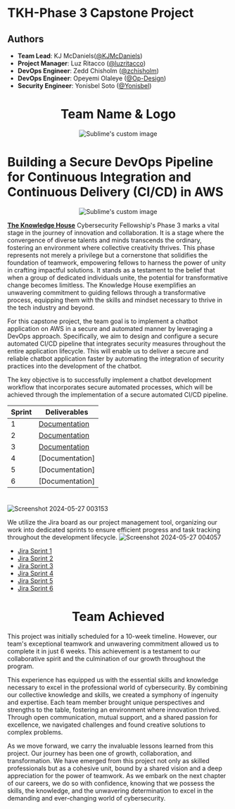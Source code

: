 # TKH-Phase 3 Capstone Project
## Authors

- **Team Lead**: KJ McDaniels([@KJMcDaniels](https://github.com/KJMcDaniels))
- **Project Manager**: Luz Ritacco ([@luzritacco](luzyritacco23@outlook.com))
- **DevOps Engineer**: Zedd Chisholm ([@zchisholm](https://github.com/zchisholm))
- **DevOps Engineer**: Opeyemi Olaleye ([@Op-Design](https://github.com/Op-Design))
- **Security Engineer**: Yonisbel Soto ([@Yonisbel](https://github.com/Yonisbel))
##

<h1 align="center">Team Name & Logo </h1>
<p align="center">
    <img src="https://github.com/KJMcDaniels/DevOps-Pipeline-for-CI-CD/assets/151267325/a330631b-e6d2-4ae8-b8c8-950f86cb36f4cfc6ffdabb6=true" alt="Sublime's custom image" />
</p>

#
# Building a Secure DevOps Pipeline for Continuous Integration and Continuous Delivery (CI/CD) in AWS
<p align="center">
    <img src="https://github.com/KJMcDaniels/DevOps-Pipeline-for-CI-CD/assets/151267325/a843462b-02c8-4365-ba0b-2de02e6b487cfc6ffdabb6=true" alt="Sublime's custom image" />
</p>


[**The Knowledge House**](https://www.linkedin.com/school/theknowledgehouse/) Cybersecurity Fellowship's Phase 3 marks a vital stage in the journey of innovation and collaboration. It is a stage where the convergence of diverse talents and minds transcends the ordinary, fostering an environment where collective creativity thrives. This phase represents not merely a privilege but a cornerstone that solidifies the foundation of teamwork, empowering fellows to harness the power of unity in crafting impactful solutions. It stands as a testament to the belief that when a group of dedicated individuals unite, the potential for transformative change becomes limitless. The Knowledge House exemplifies an unwavering commitment to guiding fellows through a transformative process, equipping them with the skills and mindset necessary to thrive in the tech industry and beyond.

For this capstone project, the team  goal is to implement a chatbot application on AWS in a secure and automated manner by leveraging a DevOps approach. Specifically, we aim to design and configure a secure automated CI/CD pipeline that integrates security measures throughout the entire application lifecycle. This will enable us to deliver a secure and reliable chatbot application faster by automating the integration of security practices into the development of the chatbot.

The key objective is to successfully implement a chatbot development workflow that incorporates secure automated processes, which will be achieved through the implementation of a secure automated CI/CD pipeline. 


| Sprint  | Deliverables |
| ------------- | ------------- |
| 1  |[Documentation](https://drive.google.com/file/d/1XHVKkAlubpYd0SIljmJ1kb8xy68s0JCg/view?usp=sharing)  |
| 2  |[Documentation](https://drive.google.com/drive/folders/1Ml1jUuZwh5hs8ICMRKJdI92ciLsBzDEO)  |
| 3  | [Documentation](https://drive.google.com/drive/home)  |
| 4  | [Documentation] |
| 5  | [Documentation] |
| 6  | [Documentation]  |

#


  ![Screenshot 2024-05-27 003153](https://github.com/luzritacco/Capstone/assets/151267325/9694dc0b-2f4e-4078-bfce-f30ced83caf6)
  
We utilize the Jira board as our project management tool, organizing our work into dedicated sprints to ensure efficient progress and task tracking throughout the development lifecycle.
![Screenshot 2024-05-27 004057](https://github.com/luzritacco/Capstone/assets/151267325/d4608c10-3435-41d1-8858-7a47db63de1d)
- [Jira Sprint 1](https://drive.google.com/file/d/1cAfE9Gec2ZMu2iuJbmqmXl83Ikt-I9v2/view?usp=drive_link)
- [Jira Sprint 2](https://drive.google.com/file/d/1fvgYv9761iXuqqHfDaN7ArgCLuL9N4kG/view?usp=drive_link)
- [Jira Sprint 3](https://drive.google.com/file/d/1CupvPBGb845Jw0tgifuF3NnfM7pTuwts/view?usp=drive_link)
- [Jira Sprint 4](https://drive.google.com/file/d/1eixECuMqg9HAKwFp5x8oKtnpUuj0XSB1/view?usp=drive_link)
- [Jira Sprint 5](https://drive.google.com/file/d/1osHy-G2Vv47cvXbzUpiHNAMD9PiB88Oo/view?usp=drive_link)
- [Jira Sprint 6](https://drive.google.com/file/d/1r_L4vZGw2ZRWQmLnYQjzaaUYk9vGnJFr/view?usp=drive_link)


 ##
 <h1 align="center">Team Achieved </h1>

This project was initially scheduled for a 10-week timeline. However, our team's exceptional teamwork and unwavering commitment allowed us to complete it in just 6 weeks. This achievement is a testament to our collaborative spirit and the culmination of our growth throughout the program.



This experience has equipped us with the essential skills and knowledge necessary to excel in the professional world of cybersecurity. By combining our collective knowledge and skills, we created a symphony of ingenuity and expertise. Each team member brought unique perspectives and strengths to the table, fostering an environment where innovation thrived. Through open communication, mutual support, and a shared passion for excellence, we navigated challenges and found creative solutions to complex problems.


As we move forward, we carry the invaluable lessons learned from this project. Our journey has been one of growth, collaboration, and transformation. We have emerged from this project not only as skilled professionals but as a cohesive unit, bound by a shared vision and a deep appreciation for the power of teamwork. As we embark on the next chapter of our careers, we do so with confidence, knowing that we possess the skills, the knowledge, and the unwavering determination to excel in the demanding and ever-changing world of cybersecurity.
